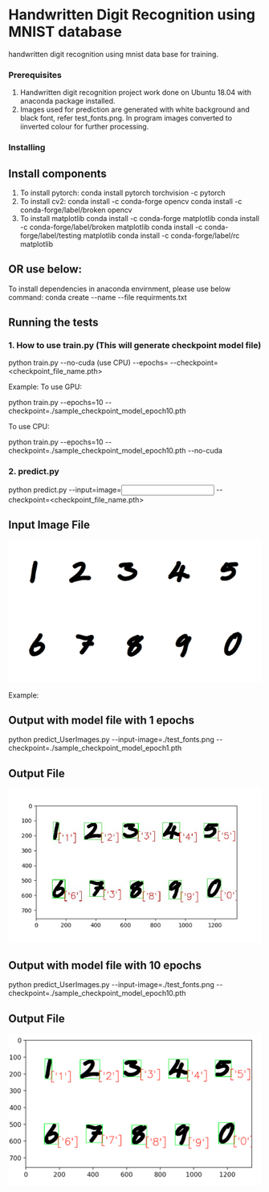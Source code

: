 # Handwritten Digit Recognition using MNIST database

handwritten digit recognition using mnist data base for training.

### Prerequisites
1. Handwritten digit recognition project work done on Ubuntu 18.04 with anaconda package installed.
2. Images used for prediction are generated with white background and black font, refer test_fonts.png. In program images converted to iinverted colour for further processing.

### Installing

## Install components
1. To install pytorch:
conda install pytorch torchvision -c pytorch
2. To install cv2:
conda install -c conda-forge opencv
conda install -c conda-forge/label/broken opencv 
3. To install matplotlib
conda install -c conda-forge matplotlib
conda install -c conda-forge/label/broken matplotlib
conda install -c conda-forge/label/testing matplotlib
conda install -c conda-forge/label/rc matplotlib   

## OR use below:
To install dependencies in anaconda envirnment, please use below command: 
conda create --name <env> --file requirments.txt


## Running the tests
### 1. How to use train.py (This will generate checkpoint model file)
python train.py --no-cuda (use CPU) --epochs=<Number> --checkpoint=<checkpoint_file_name.pth> 

Example: 
To use GPU:

python train.py  --epochs=10 --checkpoint=./sample_checkpoint_model_epoch10.pth

To use CPU: 

python train.py  --epochs=10 --checkpoint=./sample_checkpoint_model_epoch10.pth --no-cuda
  
### 2. predict.py
python predict.py --input=image=<Input Image Name with path> --checkpoint=<checkpoint_file_name.pth> 

## Input Image File
![alt text](test_fonts.png)
  
  
Example:
## Output with model file with 1 epochs
python predict_UserImages.py --input-image=./test_fonts.png --checkpoint=./sample_checkpoint_model_epoch1.pth

## Output File
![alt text](output_e1.jpg)


## Output with model file with 10 epochs
python predict_UserImages.py --input-image=./test_fonts.png --checkpoint=./sample_checkpoint_model_epoch10.pth

## Output File
![alt text](output.png)

